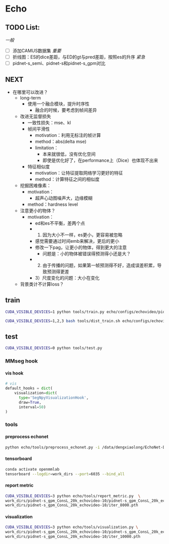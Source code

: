 # Echo

## TODO List:
*一般*
- [ ] 添加CAMUS数据集
*重要*
- [ ] 折线图：ES的dice差距，与ED的gt与pred差距，按照es的升序
*紧急*
- [ ] pidnet-s_semi、pidnet-s和pidnet-s_gpm对比

## NEXT 
- 在哪里可以改进？
  - long-term 
    - 使用一个融合模块，提升时序性
      - 融合的时候，要考虑到帧间差异
  - 改进无监督损失
    - 一致性损失：mse、kl
    - 帧间平滑性
      - motivation：利用无标注的帧计算
      - method：abs(delta mse) 
      - limitation：
        - 本来就很低，没有优化空间
        - 即使是优化好了，在performance上（Dice）也体现不出来
    - 特征相似度
      - motivation：让特征提取网络学习更好的特征
      - method：计算特征之间的相似度
  - 挖掘困难像素：
    - motivation：
      - 超声心动图噪声大，边缘模糊
    - method：hardness level
  - 注意更小的物体？
    - motivation：
      - ed和es不平衡，差两个点
      - 1) 因为大小不一样，es更小，更容易被忽略
      - 感觉需要通过时间emb来解决，更后的更小
      - 修改一下pag，让更小的物体，得到更大的注意
        - 问题是：小的物体被错误得预测得小还是大？
      - 2) 由于传播的问题，如果第一帧预测得不好，造成误差积累，导致预测得更差
      - 3）尺度变化的问题：大小在变化
  - 背景类计不计算loss？

## train
```bash
CUDA_VISIBLE_DEVICES=1 python tools/train.py echo/configs/echovideo/pidnet-s_multigpm_cons_20k_echovideo-10.py

CUDA_VISIBLE_DEVICES=1,2,3 bash tools/dist_train.sh echo/configs/echovideo/pidnet-s_semi_cons_mse_20k_echovideo-10.py 3
```
## test
```bash
CUDA_VISIBLE_DEVICES=0 python tools/test.py
```

### MMseg hook
#### vis hook
```Python
# vis
default_hooks = dict(
    visualization=dict(
      type='SegNpyVisualizationHook', 
      draw=True, 
      interval=50)
)
```
### tools
#### preprocess echonet
```bash
python echo/tools/preprocess_echonet.py -i /data/dengxiaolong/EchoNet-Dynamic/ -o /data/dengxiaolong/mmseg/echonet1
```
#### tensorboard
```bash
conda activate openmmlab
tensorboard --logdir=work_dirs --port=6035 --bind_all 
```
#### report metric
```bash
CUDA_VISIBLE_DEVICES=3 python echo/tools/report_metric.py  \
work_dirs/pidnet-s_gpm_ConsL_20k_echovideo-10/pidnet-s_gpm_ConsL_20k_echovideo-10.py \
work_dirs/pidnet-s_gpm_ConsL_20k_echovideo-10/iter_8000.pth
```
#### visualization
```bash
CUDA_VISIBLE_DEVICES=3 python echo/tools/visualization.py \
work_dirs/pidnet-s_gpm_ConsL_20k_echovideo-10/pidnet-s_gpm_ConsL_20k_echovideo-10.py \
work_dirs/pidnet-s_gpm_ConsL_20k_echovideo-10/iter_10000.pth 
```
